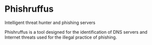 # Phishruffus
Intelligent threat hunter and phishing servers

Phishruffus is a tool designed for the identification of DNS servers and Internet threats used for the illegal practice of phishing.


